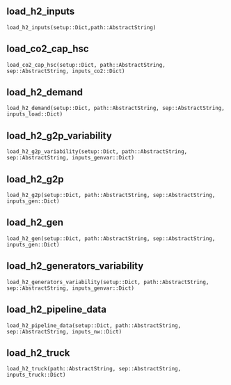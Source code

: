 ## load_h2_inputs
```@docs
load_h2_inputs(setup::Dict,path::AbstractString)
```

## load_co2_cap_hsc
```@docs
load_co2_cap_hsc(setup::Dict, path::AbstractString, sep::AbstractString, inputs_co2::Dict)
```

## load_h2_demand
```@docs
load_h2_demand(setup::Dict, path::AbstractString, sep::AbstractString, inputs_load::Dict)
```

## load_h2_g2p_variability
```@docs
load_h2_g2p_variability(setup::Dict, path::AbstractString, sep::AbstractString, inputs_genvar::Dict)
```

## load_h2_g2p
```@docs
load_h2_g2p(setup::Dict, path::AbstractString, sep::AbstractString, inputs_gen::Dict)
```

## load_h2_gen
```@docs
load_h2_gen(setup::Dict, path::AbstractString, sep::AbstractString, inputs_gen::Dict)
```

## load_h2_generators_variability
```@docs
load_h2_generators_variability(setup::Dict, path::AbstractString, sep::AbstractString, inputs_genvar::Dict)
```

## load_h2_pipeline_data
```@docs
load_h2_pipeline_data(setup::Dict, path::AbstractString, sep::AbstractString, inputs_nw::Dict)
```

## load_h2_truck
```@docs
load_h2_truck(path::AbstractString, sep::AbstractString, inputs_truck::Dict)
```
